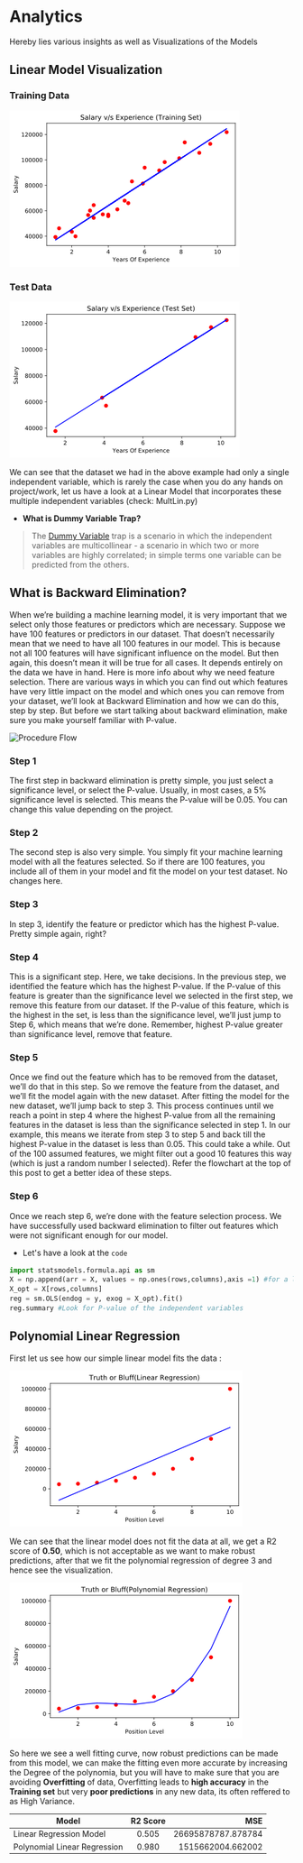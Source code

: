 # Analytics
Hereby lies various insights as well as Visualizations of the Models

## Linear Model Visualization
### Training Data 
![Regression Line for Training Data](https://github.com/Lohomi/Analytics/blob/master/Training%20Data.png)

### Test Data
![TestData](https://github.com/Lohomi/Analytics/blob/master/Test%20Set.png)

We can see that the dataset we had in the above example had only a single independent variable, which is rarely the case when you do any   hands on project/work, let us have a look at a Linear Model that incorporates these multiple independent variables (check: MultLin.py)
  - **What is Dummy Variable Trap?**
  > The [Dummy Variable](https://www.algosome.com/articles/dummy-variable-trap-regression.html) trap is a scenario in which the independent variables are multicollinear - a scenario in which two or more        variables are highly correlated; in simple terms one variable can be predicted from the others. 
  ## What is Backward Elimination?
  When we’re building a machine learning model, it is very important that we select only those features or predictors which are necessary. Suppose we have 100 features or predictors in our dataset. That doesn’t necessarily mean that we need to have all 100 features in our model. This is because not all 100 features will have significant influence on the model. But then again, this doesn’t mean it will be true for all cases. It depends entirely on the data we have in hand. Here is more info about why we need feature selection.
There are various ways in which you can find out which features have very little impact on the model and which ones you can remove from your dataset, we’ll look at Backward Elimination and how we can do this, step by step. But before we start talking about backward elimination, make sure you make yourself familiar with P-value.

![Procedure Flow](https://miro.medium.com/max/1400/1*Jub_nEYtN0htxFpTRzRtBQ.png)

### Step 1
The first step in backward elimination is pretty simple, you just select a significance level, or select the P-value. Usually, in most cases, a 5% significance level is selected. This means the P-value will be 0.05. You can change this value depending on the project.
### Step 2
The second step is also very simple. You simply fit your machine learning model with all the features selected. So if there are 100 features, you include all of them in your model and fit the model on your test dataset. No changes here.
### Step 3
In step 3, identify the feature or predictor which has the highest P-value. Pretty simple again, right?
### Step 4
This is a significant step. Here, we take decisions. In the previous step, we identified the feature which has the highest P-value. If the P-value of this feature is greater than the significance level we selected in the first step, we remove this feature from our dataset. If the P-value of this feature, which is the highest in the set, is less than the significance level, we’ll just jump to Step 6, which means that we’re done. Remember, highest P-value greater than significance level, remove that feature.
### Step 5
Once we find out the feature which has to be removed from the dataset, we’ll do that in this step. So we remove the feature from the dataset, and we’ll fit the model again with the new dataset. After fitting the model for the new dataset, we’ll jump back to step 3.
This process continues until we reach a point in step 4 where the highest P-value from all the remaining features in the dataset is less than the significance selected in step 1. In our example, this means we iterate from step 3 to step 5 and back till the highest P-value in the dataset is less than 0.05. This could take a while. Out of the 100 assumed features, we might filter out a good 10 features this way (which is just a random number I selected). Refer the flowchart at the top of this post to get a better idea of these steps.
### Step 6
Once we reach step 6, we’re done with the feature selection process. We have successfully used backward elimination to filter out features which were not significant enough for our model.

- Let's have a look at the `code`
```python
import statsmodels.formula.api as sm
X = np.append(arr = X, values = np.ones(rows,columns),axis =1) #for a linear model we need to add a column which corresponds to the constant term b_0 in **y = b_0+b_1*x_1+ ... **
X_opt = X[rows,columns]
reg = sm.OLS(endog = y, exog = X_opt).fit()
reg.summary #Look for P-value of the independent variables
```

## Polynomial Linear Regression
First let us see how our simple linear model fits the data :

![](https://github.com/Lohomi/Analytics/blob/master/LinearReg(PolyModel).png)

We can see that the linear model does not fit the data at all, we get a R2 score of **0.50**, which is not acceptable as we want to make robust predictions, after that we fit the polynomial regression of degree 3 and hence see the visualization.

![](https://github.com/Lohomi/Analytics/blob/master/PolyRegVisualization(degree3).png)

So here we see a well fitting curve, now robust predictions can be made from this model, we can make the fitting even more accurate by increasing the Degree of the polynomia, but you will have to make sure that you are avoiding **Overfitting** of data, Overfitting leads to **high accuracy** in the **Training set** but very **poor predictions** in any new data, its often reffered to as High Variance.

| Model | R2 Score | MSE |
| ----- |:--------:|----:|
|Linear Regression Model | 0.505 | 26695878787.878784 |
|Polynomial Linear Regression | 0.980 | 1515662004.662002 |
